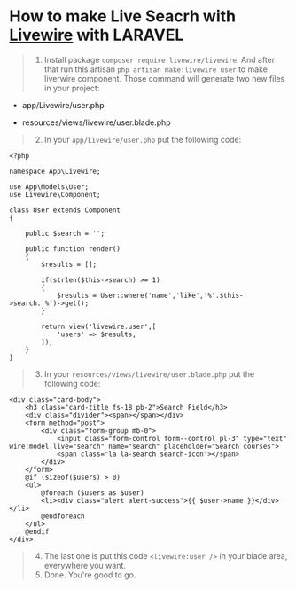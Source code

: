 # How to make Live Seacrh with [Livewire](https://livewire.laravel.com/docs/quickstart) with LARAVEL
> 1. Install package ```composer require livewire/livewire```. And after that run this artisan ```php artisan make:livewire user``` to make liverwire component. Those command will generate two new files in your project:
- app/Livewire/user.php
* resources/views/livewire/user.blade.php
> 2. In your ```app/Livewire/user.php``` put the following code:
```
<?php

namespace App\Livewire;

use App\Models\User;
use Livewire\Component;

class User extends Component
{
    
    public $search = '';

    public function render()
    {
        $results = [];

        if(strlen($this->search) >= 1)
        {
            $results = User::where('name','like','%'.$this->search.'%')->get();
        }

        return view('livewire.user',[
            'users' => $results,
        ]);
    }
}
```
> 3. In your ```resources/views/livewire/user.blade.php``` put the following code:
```
<div class="card-body">
    <h3 class="card-title fs-18 pb-2">Search Field</h3>
    <div class="divider"><span></span></div>
    <form method="post">
        <div class="form-group mb-0">
            <input class="form-control form--control pl-3" type="text" wire:model.live="search" name="search" placeholder="Search courses">
            <span class="la la-search search-icon"></span>
        </div>
    </form>
    @if (sizeof($users) > 0)
    <ul>
        @foreach ($users as $user)
        <li><div class="alert alert-success">{{ $user->name }}</div></li>
        @endforeach       
    </ul>
    @endif
</div>
```
> 4. The last one is put this code ```<livewire:user />``` in your blade area, everywhere you want.
> 5. Done. You're good to go.